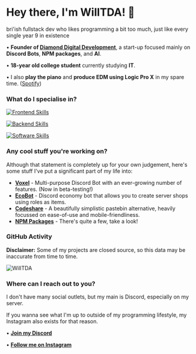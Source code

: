 # Hey there, I'm WillTDA! 👋
bri'ish fullstack dev who likes programming a bit too much, just like every single year 9 in existence

• **Founder of [Diamond Digital Development](https://diamonddigital.dev/)**, a start-up focused mainly on **Discord Bots**, **NPM packages**, and **AI**.

• **18-year old college student** currently studying **IT**.

• I also **play the piano** and **produce EDM using Logic Pro X** in my spare time. ([Spotify](https://open.spotify.com/track/4CfNBS4KKZg3uhhOjVKWH1))

### What do I specialise in?
[![Frontend Skills](https://skillicons.dev/icons?i=js,html,css,bootstrap)](https://skillicons.dev)

[![Backend Skills](https://skillicons.dev/icons?i=nodejs,express,mongodb,tensorflow)](https://skillicons.dev)

[![Software Skills](https://skillicons.dev/icons?i=vscode,github,ps,ai,blender)](https://skillicons.dev)

### Any cool stuff you're working on?

Although that statement is completely up for your own judgement, here's some stuff I've put a significant part of my life into:

- **[Voxel](https://diamonddigital.dev/voxel-beta)** - Multi-purpose Discord Bot with an ever-growing number of features. (Now in beta-testing!)
- **[EcoBot](https://dsc.gg/discord-ecobot)** - Discord economy bot that allows you to create server shops using roles as items.
- **[Codeshare](https://codeshare.diamonddigital.dev/)** - A beautifully simplistic pastebin alternative, heavily focussed on ease-of-use and mobile-friendliness.
- **[NPM Packages](https://www.npmjs.com/~willtda)** - There's quite a few, take a look!

### GitHub Activity

**Disclaimer:** Some of my projects are closed source, so this data may be inaccurate from time to time.

![WillTDA](https://github-readme-stats.vercel.app/api?username=WillTDA&show_icons=true&locale=en&theme=dark&hide_border=true&cache_seconds=1800&icon_color=00ffff&text_color=61dafb&title_color=00ffff")

### Where can I reach out to you?

I don't have many social outlets, but my main is Discord, especially on my server.

If you wanna see what I'm up to outside of my programming lifestyle, my Instagram also exists for that reason.

• **[Join my Discord](https://diamonddigital.dev/discord)**

• **[Follow me on Instagram](https://instagram.com/willtdaofficial)**
